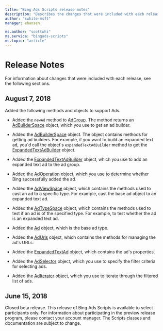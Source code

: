 ```yaml
---
title: "Bing Ads Scripts release notes"
description: "Describes the changes that were included with each release."
author: "swhite-msft"
manager: ehansen

ms.author: "scottwhi"
ms.service: "bingads-scripts"
ms.topic: "article"
---
```


# Release Notes

For information about changes that were included with each release, see the following sections.

## August 7, 2018

Added the following methods and objects to support Ads.

- Added the `newAd` method to [AdGroup](../reference/AdGroup.md). The method returns an [AdBuilderSpace](../reference/AdBuilderSpace.md) object, which you use to get an ad builder.
  
- Added the [AdBuilderSpace](../reference/AdBuilderSpace.md) object. The object contains methods for getting ad builders. For example, if you want to build an expanded text ad, you'd call the object's `expandedTextAdBuilder` method to get the [ExpandedTextAdBuilder](../reference/ExpandedTextAdBuilder.md) object.

- Added the [ExpandedTextAdBuilder](../reference/ExpandedTextAdBuilder.md) object, which you use to add an expanded text ad to the ad group.

- Added the [AdOperation](../reference/AdOperation.md) object, which you use to determine whether Bing successfully added the ad.

- Added the [AdViewSpace](../reference/AdViewSpace.md) object, which contains the methods used to cast an ad to a specific type. For example, cast the base ad object to an expanded text ad.

- Added the [AdTypeSpace](../reference/AdTypeSpace.md) object, which contains the methods used to test if an ad is of the specified type. For example, to test whether the ad is an expanded text ad.

- Added the [Ad](../reference/Ad.md) object, which is the base ad type.

- Added the [AdUrls](../reference/AdUrls.md) object, which contains the methods for managing the ad's URLs.

- Added the [ExpandedTextAd](../reference/ExpandedTextAd.md) object, which contains the ad's properties.

- Added the [AdSelector](../reference/AdSelector.md) object, which you use to specify the filter criteria for selecting ads.

- Added the [AdIterator](../reference/AdIterator.md) object, which you use to iterate through the filtered list of ads.




## June 15, 2018

Closed beta release. This release of Bing Ads Scripts is available to select participants only. For information about participating in the preview release program, please contact your account manager. The Scripts classes and documentation are subject to change.
